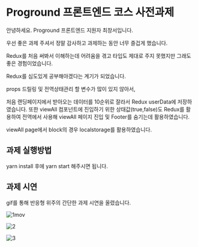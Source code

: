 # Proground 프론트엔드 코스 사전과제

안녕하세요. Proground 프론트엔드 지원자 최창서입니다.

우선 좋은 과제 주셔서 정말 감사하고 과제하는 동안 너무 즐겁게 했습니다.

Redux를 처음 써봐서 이해하는데 어려움을 겪고 타입도 제대로 주지 못했지만 그래도 좋은 경험이었습니다.

Redux를 심도있게 공부해야겠다는 계기가 되었습니다.

props 드릴링 및 전역상태관리 할 변수가 많이 있지 않아서,

처음 랜딩페이지에서 받아오는 데이터를 10순위로 잘라서 Redux userData에 저장하였습니다.
또한 viewAll 컴포넌트에 진입하기 위한 상태값(true,false)도 Redux를 활용하여
전역에서 사용해 viewAll 페이지 진입 및 Footer를 숨기는데 활용하였습니다.

viewAll page에서 block의 경우 localstorage를 활용하였습니다.

## 과제 실행방법

yarn install 후에 yarn start 해주시면 됩니다.


## 과제 시연

gif를 통해 반응형 위주의 간단한 과제 시연을 올렸습니다.

![1mov](https://user-images.githubusercontent.com/97964123/184296916-404fa24d-6370-4740-8c8e-bf7a7675e0ee.gif)

![2](https://user-images.githubusercontent.com/97964123/184296993-0d7d0918-3401-4e26-ad2e-64d4110e25af.gif)

![3](https://user-images.githubusercontent.com/97964123/184297002-ea697360-0c64-4d2c-9264-b9cb3eea6551.gif)

